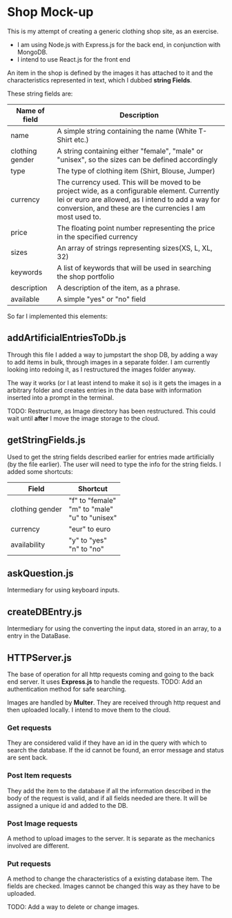 # Shop Mock-up

This is my attempt of creating a generic clothing shop site, as an exercise.

- I am using Node.js with Express.js for the back end, in conjunction with MongoDB.
- I intend to use React.js for the front end


An item in the shop is defined by the images it has attached to it and the characteristics represented in text, which I dubbed **string Fields**.

These string fields are:

| Name of field | Description |
| ----------- | ----------- |
|name| A simple string containing the name (White T-Shirt etc.)
|clothing gender| A string containing either "female", "male" or "unisex", so the sizes can be defined accordingly
|type| The type of clothing item (Shirt, Blouse, Jumper)
|currency| The currency used. This will be moved to be project wide, as a configurable element. Currently lei or euro are allowed, as I intend to add a way for conversion, and these are the currencies I am most used to.
|price| The floating point number representing the price in the specified currency
|sizes| An array of strings representing sizes(XS, L, XL, 32)
|keywords| A list of keywords that will be used in searching the shop portfolio
|description| A description of the item, as a phrase.
|available| A simple "yes" or "no" field

So far I implemented this elements:

## addArtificialEntriesToDb.js
 Through this file I added a way to jumpstart the shop DB, by adding a way to add items in bulk, through images in a separate folder. I am currently looking into redoing it, as I restructured the images folder anyway.

 The way it works (or I at least intend to make it so) is it gets the images in a arbitrary folder and creates entries in the data base with information inserted into a prompt in the terminal.

 TODO: Restructure, as Image directory has been restructured. This could wait until **after** I move the image storage to the cloud.

## getStringFields.js

Used to get the string fields described earlier for entries made artificially (by the file earlier). The user will need to type the info for the string fields. I added some shortcuts:

| Field | Shortcut |
| ----------- | ----------- |
|clothing gender| "f" to "female" <br/> "m" to "male" <br/> "u" to "unisex"|
|currency| "eur" to euro|
|availability| "y" to "yes" <br/> "n" to "no"|

## askQuestion.js

Intermediary for using keyboard inputs.

## createDBEntry.js

Intermediary for using the converting the input data, stored in an array, to a entry in the DataBase.

## HTTPServer.js

The base of operation for all http requests coming and going to the back end server. It uses **Express.js** to handle the requests.
TODO: Add an authentication method for safe searching.

Images are handled by **Multer**. They are received through http request and then uploaded locally. I intend to move them to the cloud.

### Get requests

They are considered valid if they have an id in the query with which to search the database. If the id cannot be found, an error message and status are sent back.

### Post Item requests
They add the item to the database if all the information described in the body of the request is valid, and if all fields needed are there. It will be assigned a unique id and added to the DB.

### Post Image requests
A method to upload images to the server. It is separate as the mechanics involved are different.

### Put requests
A method to change the characteristics of a existing database item. The fields are checked. Images cannot be changed this way as they have to be uploaded.

TODO: Add a way to delete or change images.
